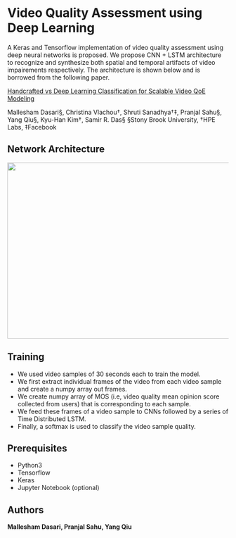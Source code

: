 Video Quality Assessment using Deep Learning
============================================

A Keras and Tensorflow implementation of video quality assessment using deep neural networks is proposed. We propose CNN + LSTM architecture to recognize and synthesize both spatial and temporal artifacts of video impairements respectively. The architecture is shown below and is borrowed from the following paper.

[Handcrafted vs Deep Learning Classification for Scalable Video QoE Modeling](https://arxiv.org/pdf/1901.03404.pdf)

Mallesham Dasari§, Christina Vlachou†, Shruti Sanadhya†‡, Pranjal Sahu§, Yang Qiu§, Kyu-Han Kim†, Samir R. Das§
§Stony Brook University, †HPE Labs, ‡Facebook

Network Architecture
--------------------

<p align="center">
  <img src="assets/deep-arch.png" width="640" height="400" />
</p>

Training
-----------

- We used video samples of 30 seconds each to train the model.
- We first extract individual frames of the video from each video sample and create a numpy array out frames.
- We create numpy array of MOS (i.e, video quality mean opinion score collected from users) that is corresponding to each sample.
- We feed these frames of a video sample to CNNs followed by a series of Time Distributed LSTM. 
- Finally, a softmax is used to classify the video sample quality.

Prerequisites
-------------

- Python3
- Tensorflow
- Keras
- Jupyter Notebook (optional)

Authors
-------

**Mallesham Dasari, Pranjal Sahu, Yang Qiu**
